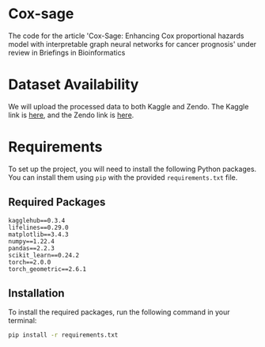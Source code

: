 # Cox-sage
The code for the article 'Cox-Sage: Enhancing Cox proportional hazards model with interpretable graph neural networks for cancer prognosis' under review in Briefings in Bioinformatics
# Dataset Availability

We will upload the processed data to both Kaggle and Zendo. The Kaggle link is [here](url1), and the Zendo link is [here](url2).

# Requirements

To set up the project, you will need to install the following Python packages. You can install them using `pip` with the provided `requirements.txt` file.

## Required Packages

```plaintext
kagglehub==0.3.4
lifelines==0.29.0
matplotlib==3.4.3
numpy==1.22.4
pandas==2.2.3
scikit_learn==0.24.2
torch==2.0.0
torch_geometric==2.6.1
```

## Installation

To install the required packages, run the following command in your terminal:

```bash
pip install -r requirements.txt
```

